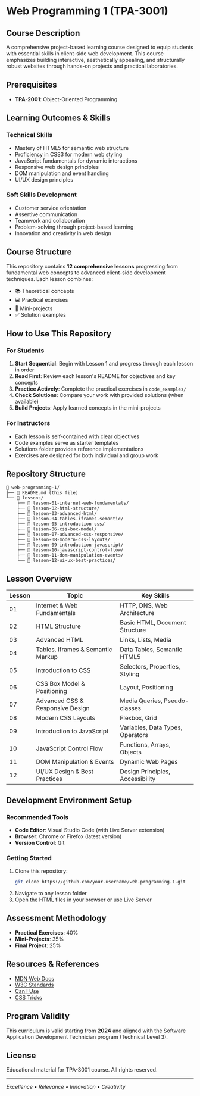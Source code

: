 # Web Programming 1 (TPA-3001)

## Course Description
A comprehensive project-based learning course designed to equip students with essential skills in client-side web development. This course emphasizes building interactive, aesthetically appealing, and structurally robust websites through hands-on projects and practical laboratories.

## Prerequisites
- **TPA-2001**: Object-Oriented Programming

## Learning Outcomes & Skills

### Technical Skills
- Mastery of HTML5 for semantic web structure
- Proficiency in CSS3 for modern web styling
- JavaScript fundamentals for dynamic interactions
- Responsive web design principles
- DOM manipulation and event handling
- UI/UX design principles

### Soft Skills Development
- Customer service orientation
- Assertive communication
- Teamwork and collaboration
- Problem-solving through project-based learning
- Innovation and creativity in web design

## Course Structure
This repository contains **12 comprehensive lessons** progressing from fundamental web concepts to advanced client-side development techniques. Each lesson combines:
- 📚 Theoretical concepts
- 💻 Practical exercises
- 🚀 Mini-projects
- ✅ Solution examples

## How to Use This Repository

### For Students
1. **Start Sequential**: Begin with Lesson 1 and progress through each lesson in order
2. **Read First**: Review each lesson's README for objectives and key concepts
3. **Practice Actively**: Complete the practical exercises in `code_examples/`
4. **Check Solutions**: Compare your work with provided solutions (when available)
5. **Build Projects**: Apply learned concepts in the mini-projects

### For Instructors
- Each lesson is self-contained with clear objectives
- Code examples serve as starter templates
- Solutions folder provides reference implementations
- Exercises are designed for both individual and group work

## Repository Structure
```
📁 web-programming-1/
├── 📄 README.md (this file)
└── 📁 lessons/
    ├── 📁 lesson-01-internet-web-fundamentals/
    ├── 📁 lesson-02-html-structure/
    ├── 📁 lesson-03-advanced-html/
    ├── 📁 lesson-04-tables-iframes-semantic/
    ├── 📁 lesson-05-introduction-css/
    ├── 📁 lesson-06-css-box-model/
    ├── 📁 lesson-07-advanced-css-responsive/
    ├── 📁 lesson-08-modern-css-layouts/
    ├── 📁 lesson-09-introduction-javascript/
    ├── 📁 lesson-10-javascript-control-flow/
    ├── 📁 lesson-11-dom-manipulation-events/
    └── 📁 lesson-12-ui-ux-best-practices/
```

## Lesson Overview

| Lesson | Topic | Key Skills |
|--------|-------|-----------|
| 01 | Internet & Web Fundamentals | HTTP, DNS, Web Architecture |
| 02 | HTML Structure | Basic HTML, Document Structure |
| 03 | Advanced HTML | Links, Lists, Media |
| 04 | Tables, Iframes & Semantic Markup | Data Tables, Semantic HTML5 |
| 05 | Introduction to CSS | Selectors, Properties, Styling |
| 06 | CSS Box Model & Positioning | Layout, Positioning |
| 07 | Advanced CSS & Responsive Design | Media Queries, Pseudo-classes |
| 08 | Modern CSS Layouts | Flexbox, Grid |
| 09 | Introduction to JavaScript | Variables, Data Types, Operators |
| 10 | JavaScript Control Flow | Functions, Arrays, Objects |
| 11 | DOM Manipulation & Events | Dynamic Web Pages |
| 12 | UI/UX Design & Best Practices | Design Principles, Accessibility |

## Development Environment Setup

### Recommended Tools
- **Code Editor**: Visual Studio Code (with Live Server extension)
- **Browser**: Chrome or Firefox (latest version)
- **Version Control**: Git

### Getting Started
1. Clone this repository:
   ```bash
   git clone https://github.com/your-username/web-programming-1.git
   ```
2. Navigate to any lesson folder
3. Open the HTML files in your browser or use Live Server

## Assessment Methodology
- **Practical Exercises**: 40%
- **Mini-Projects**: 35%
- **Final Project**: 25%

## Resources & References
- [MDN Web Docs](https://developer.mozilla.org/)
- [W3C Standards](https://www.w3.org/)
- [Can I Use](https://caniuse.com/)
- [CSS Tricks](https://css-tricks.com/)

## Program Validity
This curriculum is valid starting from **2024** and aligned with the Software Application Development Technician program (Technical Level 3).

## License
Educational material for TPA-3001 course. All rights reserved.

---
*Excellence • Relevance • Innovation • Creativity*